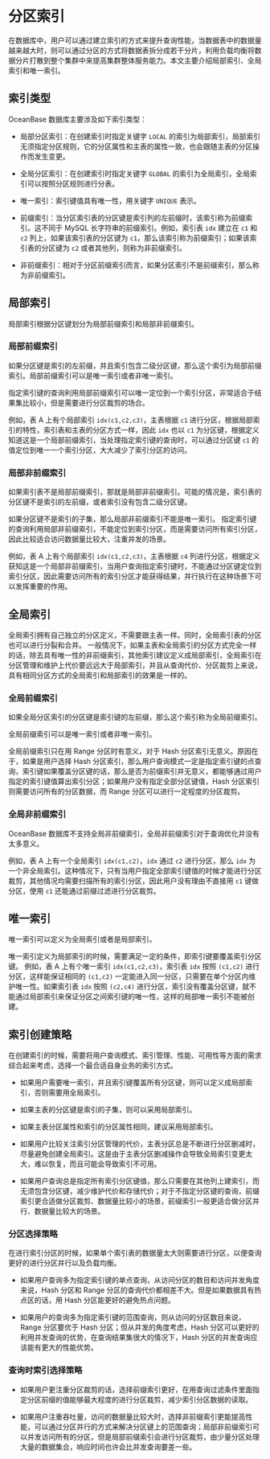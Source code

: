 分区索引 
=========================

在数据库中，用户可以通过建立索引的方式来提升查询性能，当数据表中的数据量越来越大时，则可以通过分区的方式将数据表拆分成若干分片，利用负载均衡将数据分片打散到整个集群中来提高集群整体服务能力。本文主要介绍局部索引、全局索引和唯一索引。

索引类型 
-------------------------

OceanBase 数据库主要涉及如下索引类型：

* 局部分区索引：在创建索引时指定关键字 `LOCAL` 的索引为局部索引，局部索引无须指定分区规则，它的分区属性和主表的属性一致，也会跟随主表的分区操作而发生变更。

  

* 全局分区索引：在创建索引时指定关键字 `GLOBAL` 的索引为全局索引，全局索引可以按照分区规则进行分表。

  

* 唯一索引：索引键值具有唯一性，用关键字 `UNIQUE` 表示。

  

* 前缀索引：当分区索引表的分区键是索引列的左前缀时，该索引称为前缀索引。这不同于 MySQL 长字符串的前缀索引。例如，索引表 `idx` 建立在 `c1` 和 `c2` 列上，如果该索引表的分区键为 `c1`，那么该索引称为前缀索引；如果该索引表的分区键为 `c2` 或者其他列，则称为非前缀索引。

  

* 非前缀索引：相对于分区前缀索引而言，如果分区索引不是前缀索引，那么称为非前缀索引。

  




局部索引 
-------------------------

局部索引根据分区键划分为局部前缀索引和局部非前缀索引。

### 局部前缀索引 

如果分区键是索引的左前缀，并且索引包含二级分区键，那么这个索引为局部前缀索引。局部前缀索引可以是唯一索引或者非唯一索引。

指定索引键的查询利用局部前缀索引可以唯一定位到一个索引分区，非常适合于结果集比较小，但是需要进行分区裁剪的场合。

例如，表 A 上有个局部索引 `idx(c1,c2,c3)`，主表根据 `c1` 进行分区，根据局部索引的特性，索引表和主表的分区方式一样，因此 `idx` 也以 `c1` 为分区键，根据定义知道这是一个局部前缀索引，当处理指定索引键的查询时，可以通过分区键 `c1` 的值定位到唯一一个索引分区，大大减少了索引分区的访问。

### 局部非前缀索引 

如果索引表不是局部前缀索引，那就是局部非前缀索引。可能的情况是，索引表的分区键不是索引的左前缀，或者索引没有包含二级分区键。

如果分区键不是索引的子集，那么局部非前缀索引不能是唯一索引。
指定索引键的查询利用局部非前缀索引，不能定位到索引分区，而是需要访问所有索引分区，因此比较适合访问数据量比较大，注重并发的场景。

例如，表 A 上有个局部索引 `idx(c1,c2,c3)`，主表根据 `c4` 列进行分区，根据定义获知这是一个局部非前缀索引，当用户查询指定索引键时，不能通过分区键定位到索引分区，因此需要访问所有的索引分区才能获得结果，并行执行在这种场景下可以发挥重要的作用。

全局索引 
-------------------------

全局索引拥有自己独立的分区定义，不需要跟主表一样。同时，全局索引表的分区也可以进行分裂和合并。
一般情况下，如果主表和全局索引的分区方式完全一样的话，除去具有唯一性的非前缀索引，其他索引建议定义成局部索引，全局索引在分区管理和维护上代价要远远大于局部索引，并且从查询代价、分区裁剪上来说，具有相同分区方式的全局索引和局部索引的效果是一样的。

### 全局前缀索引 

如果全局分区索引的分区键是索引键的左前缀，那么这个索引称为全局前缀索引。

全局前缀索引可以是唯一索引或者非唯一索引。

全局前缀索引只在用 Range 分区时有意义，对于 Hash 分区索引无意义。原因在于，如果是用户选择 Hash 分区索引，那么用户查询模式一定是指定索引键的点查询，索引键如果覆盖分区键的话，那么是否为前缀索引并无意义，都能够通过用户指定的索引键值算出索引分区；如果用户没有指定全部分区键值，Hash 分区索引则需要访问所有的分区数据，而 Range 分区可以进行一定程度的分区裁剪。

### 全局非前缀索引 

OceanBase 数据库不支持全局非前缀索引，全局非前缀索引对于查询优化并没有太多意义。

例如，表 A 上有一个全局索引 `idx(c1,c2)`，`idx` 通过 `c2` 进行分区，那么 `idx` 为一个非全局索引。这种情况下，只有当用户指定全部索引键值的时候才能进行分区裁剪，其他情况均需要扫描所有的索引分区，因此用户没有理由不直接用 `c1` 键做分区，使用 `c1` 还能通过前缀过滤进行分区裁剪。

唯一索引 
-------------------------

唯一索引可以定义为全局索引或者是局部索引。

唯一索引定义为局部索引的时候，需要满足一定的条件，即索引键要覆盖索引分区键。
例如，表 A 上有个唯一索引 `idx(c1,c2,c3)`，索引表 `idx` 按照 `(c1,c2)` 进行分区，这样能保证相同的 `(c1,c2)` 一定能进入同一分区，只需要在单个分区内维护唯一性。如果索引表 `idx` 按照 `(c2,c4)` 进行分区，索引没有覆盖分区键，就不能通过局部索引来保证分区之间索引键的唯一性，这样的局部唯一索引不能被创建。

索引创建策略 
---------------------------

在创建索引的时候，需要将用户查询模式、索引管理、性能、可用性等方面的需求综合起来考虑，选择一个最合适自身业务的索引方式。

* 如果用户需要唯一索引，并且索引键覆盖所有分区键，则可以定义成局部索引，否则需要用全局索引。

  

* 如果主表的分区键是索引的子集，则可以采用局部索引。

  

* 如果主表分区属性和索引的分区属性相同，建议采用局部索引。

  

* 如果用户比较关注索引分区管理的代价，主表分区总是不断进行分区删减时，尽量避免创建全局索引。这是由于主表分区删减操作会导致全局索引变更太大，难以恢复，而且可能会导致索引不可用。

  

* 如果用户查询总是指定所有索引分区键值，那么只需要在其他列上建索引，而无须包含分区键，减少维护代价和存储代价；对于不指定分区键的查询，前缀索引更合适做分区裁剪、数据量比较小的场景，前缀索引一般更适合做分区并行、数据量比较大的场景。

  




### 分区选择策略 

在进行索引分区的时候，如果单个索引表的数据量太大则需要进行分区，以便查询更好的进行分区并行以及负载均衡。

* 如果用户查询多为指定索引键的单点查询，从访问分区的数目和访问并发角度来说，Hash 分区和 Range 分区的查询代价都相差不大。但是如果数据具有热点区的话，用 Hash 分区能更好的避免热点问题。

  

* 如果用户的查询多为指定索引键的范围查询，则从访问的分区数目来说，Range 分区要优于 Hash 分区；但从并发的角度考虑，Hash 分区可以更好的利用并发查询的优势，在查询结果集很大的情况下，Hash 分区的并发查询应该能有更大的性能优势。

  




### 查询时索引选择策略 

* 如果用户更注重分区裁剪的话，选择前缀索引更好，在用查询过滤条件里面指定分区前缀的值能够最大程度的进行分区裁剪，减少索引分区数据的读取。

  

* 如果用户注重吞吐量，访问的数据量比较大时，选择非前缀索引更能提高性能，可以通过分区并行的方式来解决分区键上的范围查询；局部非前缀索引可以并发访问所有的分区，但是局部前缀索引会进行分区裁剪，由少量分区处理大量的数据集合，响应时间也许会比并发查询要差一些。

  



